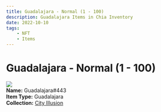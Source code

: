 ```yaml
---
title: Guadalajara - Normal (1 - 100)
description: Guadalajara Items in Chia Inventory
date: 2022-10-10
tags:
    - NFT
    - Items
---
```


# Guadalajara - Normal (1 - 100)
<div class="item_thumbnail">
<img loading="lazy" src="https://pko6dgkplhs7kllekkq2hsns3zama6gotjo3pzovgvdmkjgh6tka.arweave.net/ep3hmU9Z5fUtZFKho8my3kDAeM6aXbfl1TVGxSTH9NQ"><br/>
<div><strong>Name:</strong> Guadalajara#443</div>
<div><strong>Item Type:</strong> Guadalajara</div>
<div><strong>Collection:</strong> <a href="https://www.spacescan.io/xch/nft/collection/col1lend2dcn558km4wcwta4xnkfv3xpcmlp9kyt0m909emvfxechlyqdl5ndg">City Illusion</a></div>
</div>

